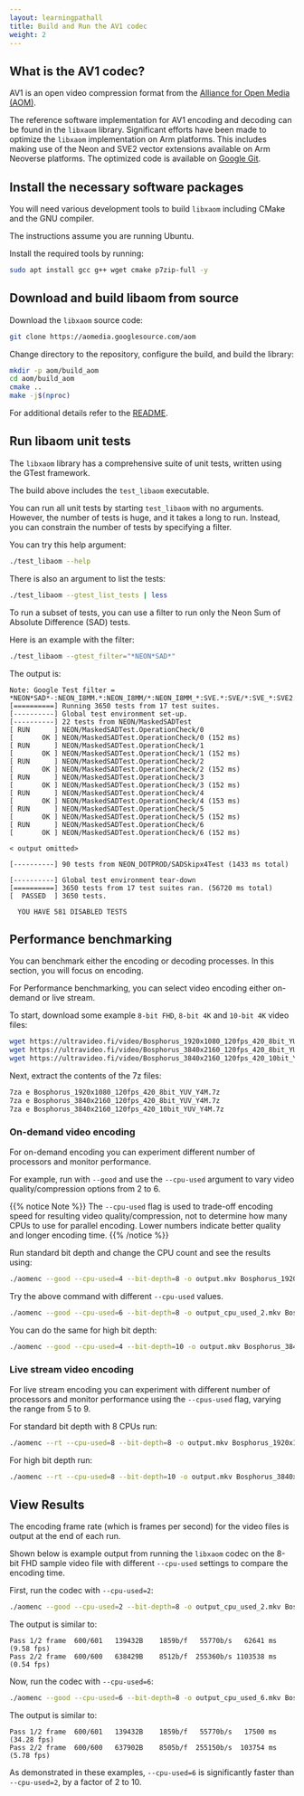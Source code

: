 ```yaml
---
layout: learningpathall
title: Build and Run the AV1 codec
weight: 2
---
```


## What is the AV1 codec?

AV1 is an open video compression format from the [Alliance for Open Media (AOM)](https://aomedia.org/). 

The reference software implementation for AV1 encoding and decoding can be found in the `libxaom` library. Significant efforts have been made to optimize the `libxaom` implementation on Arm platforms. This includes making use of the Neon and SVE2 vector extensions available on Arm Neoverse platforms.  The optimized code is available on [Google Git](https://aomedia.googlesource.com/aom/).

## Install the necessary software packages

You will need various development tools to build `libxaom` including CMake and the GNU compiler.

The instructions assume you are running Ubuntu. 

Install the required tools by running: 

```bash
sudo apt install gcc g++ wget cmake p7zip-full -y
```

## Download and build libaom from source

Download the `libxaom` source code:

```bash
git clone https://aomedia.googlesource.com/aom
```

Change directory to the repository, configure the build, and build the library:

```bash
mkdir -p aom/build_aom
cd aom/build_aom
cmake ..
make -j$(nproc)
```

For additional details refer to the [README](https://aomedia.googlesource.com/aom/?pli=1#basic-build).

## Run libaom unit tests

The `libxaom` library has a comprehensive suite of unit tests, written using the GTest framework.

The build above includes the `test_libaom` executable. 

You can run all unit tests by starting `test_libaom` with no arguments. However, the number of tests is huge, and it takes a long to run. Instead, you can constrain the number of tests by specifying a filter.

You can try this help argument:

```bash
./test_libaom --help
```
 
There is also an argument to list the tests:

```bash
./test_libaom --gtest_list_tests | less
```

To run a subset of tests, you can use a filter to run only the Neon Sum of Absolute Difference (SAD) tests.

Here is an example with the filter:

```bash
./test_libaom --gtest_filter="*NEON*SAD*"
```

The output is:

```output
Note: Google Test filter = *NEON*SAD*-:NEON_I8MM.*:NEON_I8MM/*:NEON_I8MM_*:SVE.*:SVE/*:SVE_*:SVE2.*:SVE2/*:SVE2_*
[==========] Running 3650 tests from 17 test suites.
[----------] Global test environment set-up.
[----------] 22 tests from NEON/MaskedSADTest
[ RUN      ] NEON/MaskedSADTest.OperationCheck/0
[       OK ] NEON/MaskedSADTest.OperationCheck/0 (152 ms)
[ RUN      ] NEON/MaskedSADTest.OperationCheck/1
[       OK ] NEON/MaskedSADTest.OperationCheck/1 (152 ms)
[ RUN      ] NEON/MaskedSADTest.OperationCheck/2
[       OK ] NEON/MaskedSADTest.OperationCheck/2 (152 ms)
[ RUN      ] NEON/MaskedSADTest.OperationCheck/3
[       OK ] NEON/MaskedSADTest.OperationCheck/3 (152 ms)
[ RUN      ] NEON/MaskedSADTest.OperationCheck/4
[       OK ] NEON/MaskedSADTest.OperationCheck/4 (153 ms)
[ RUN      ] NEON/MaskedSADTest.OperationCheck/5
[       OK ] NEON/MaskedSADTest.OperationCheck/5 (152 ms)
[ RUN      ] NEON/MaskedSADTest.OperationCheck/6
[       OK ] NEON/MaskedSADTest.OperationCheck/6 (152 ms)

< output omitted>

[----------] 90 tests from NEON_DOTPROD/SADSkipx4Test (1433 ms total)

[----------] Global test environment tear-down
[==========] 3650 tests from 17 test suites ran. (56720 ms total)
[  PASSED  ] 3650 tests.

  YOU HAVE 581 DISABLED TESTS
```

## Performance benchmarking

You can benchmark either the encoding or decoding processes. In this section, you will focus on encoding. 

For Performance benchmarking, you can select video encoding either on-demand or live stream.

To start, download some example `8-bit FHD`, `8-bit 4K` and `10-bit 4K` video files:

```bash
wget https://ultravideo.fi/video/Bosphorus_1920x1080_120fps_420_8bit_YUV_Y4M.7z 
wget https://ultravideo.fi/video/Bosphorus_3840x2160_120fps_420_8bit_YUV_Y4M.7z 
wget https://ultravideo.fi/video/Bosphorus_3840x2160_120fps_420_10bit_YUV_Y4M.7z 
```

Next, extract the contents of the 7z files: 

```bash
7za e Bosphorus_1920x1080_120fps_420_8bit_YUV_Y4M.7z
7za e Bosphorus_3840x2160_120fps_420_8bit_YUV_Y4M.7z
7za e Bosphorus_3840x2160_120fps_420_10bit_YUV_Y4M.7z 
```

### On-demand video encoding

For on-demand encoding you can experiment different number of processors and monitor performance.

For example, run with `--good` and use the `--cpu-used` argument to vary video quality/compression options from 2 to 6.

{{% notice Note %}}
The `--cpu-used` flag is used to trade-off encoding speed for resulting video quality/compression, not to determine how many CPUs to use for parallel encoding. Lower numbers indicate better quality and longer encoding time.
{{% /notice %}}

Run standard bit depth and change the CPU count and see the results using:

```bash
./aomenc --good --cpu-used=4 --bit-depth=8 -o output.mkv Bosphorus_1920x1080_120fps_420_8bit_YUV.y4m 
```

Try the above command with different `--cpu-used` values.
```bash
./aomenc --good --cpu-used=6 --bit-depth=8 -o output_cpu_used_2.mkv Bosphorus_1920x1080_120fps_420_8bit_YUV.y4m 
```

You can do the same for high bit depth:

```bash
./aomenc --good --cpu-used=4 --bit-depth=10 -o output.mkv Bosphorus_3840x2160_120fps_420_10bit.y4m 
```

### Live stream video encoding

For live stream encoding you can experiment with different number of processors and monitor performance using the `--cpus-used` flag, varying the range from 5 to 9. 

For standard bit depth with 8 CPUs run:

```bash
./aomenc --rt --cpu-used=8 --bit-depth=8 -o output.mkv Bosphorus_1920x1080_120fps_420_8bit_YUV.y4m
```

For high bit depth run:

```bash
./aomenc --rt --cpu-used=8 --bit-depth=10 -o output.mkv Bosphorus_3840x2160_120fps_420_10bit.y4m
```

## View Results

The encoding frame rate (which is frames per second) for the video files is output at the end of each run.

Shown below is example output from running the `libxaom` codec on the 8-bit FHD sample video file with different `--cpu-used` settings to compare the encoding time.

First, run the codec with `--cpu-used=2`:
```bash
./aomenc --good --cpu-used=2 --bit-depth=8 -o output_cpu_used_2.mkv Bosphorus_1920x1080_120fps_420_8bit_YUV.y4m
```
 The output is similar to:
```output
Pass 1/2 frame  600/601   139432B    1859b/f   55770b/s   62641 ms (9.58 fps)
Pass 2/2 frame  600/600   638429B    8512b/f  255360b/s 1103538 ms (0.54 fps)
```

Now, run the codec with `--cpu-used=6`:
```bash
./aomenc --good --cpu-used=6 --bit-depth=8 -o output_cpu_used_6.mkv Bosphorus_1920x1080_120fps_420_8bit_YUV.y4m
```
The output is similar to:
```output
Pass 1/2 frame  600/601   139432B    1859b/f   55770b/s   17500 ms (34.28 fps)
Pass 2/2 frame  600/600   637902B    8505b/f  255150b/s  103754 ms (5.78 fps)
```
As demonstrated in these examples, `--cpu-used=6` is significantly faster than `--cpu-used=2`, by a factor of 2 to 10.
